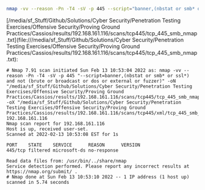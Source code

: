 ```bash
nmap -vv --reason -Pn -T4 -sV -p 445 --script="banner,(nbstat or smb* or ssl*) and not (brute or broadcast or dos or external or fuzzer)" -oN "/media/sf_Stuff/Github/Solutions/Cyber Security/Penetration Testing Exercises/Offensive Security/Proving Ground Practices/Cassios/results/192.168.161.116/scans/tcp445/tcp_445_smb_nmap.txt" -oX "/media/sf_Stuff/Github/Solutions/Cyber Security/Penetration Testing Exercises/Offensive Security/Proving Ground Practices/Cassios/results/192.168.161.116/scans/tcp445/xml/tcp_445_smb_nmap.xml" 192.168.161.116
```

[/media/sf_Stuff/Github/Solutions/Cyber Security/Penetration Testing Exercises/Offensive Security/Proving Ground Practices/Cassios/results/192.168.161.116/scans/tcp445/tcp_445_smb_nmap.txt](file:///media/sf_Stuff/Github/Solutions/Cyber Security/Penetration Testing Exercises/Offensive Security/Proving Ground Practices/Cassios/results/192.168.161.116/scans/tcp445/tcp_445_smb_nmap.txt):

```
# Nmap 7.91 scan initiated Sun Feb 13 10:53:04 2022 as: nmap -vv --reason -Pn -T4 -sV -p 445 "--script=banner,(nbstat or smb* or ssl*) and not (brute or broadcast or dos or external or fuzzer)" -oN "/media/sf_Stuff/Github/Solutions/Cyber Security/Penetration Testing Exercises/Offensive Security/Proving Ground Practices/Cassios/results/192.168.161.116/scans/tcp445/tcp_445_smb_nmap.txt" -oX "/media/sf_Stuff/Github/Solutions/Cyber Security/Penetration Testing Exercises/Offensive Security/Proving Ground Practices/Cassios/results/192.168.161.116/scans/tcp445/xml/tcp_445_smb_nmap.xml" 192.168.161.116
Nmap scan report for 192.168.161.116
Host is up, received user-set.
Scanned at 2022-02-13 10:53:08 EST for 1s

PORT    STATE    SERVICE      REASON      VERSION
445/tcp filtered microsoft-ds no-response

Read data files from: /usr/bin/../share/nmap
Service detection performed. Please report any incorrect results at https://nmap.org/submit/ .
# Nmap done at Sun Feb 13 10:53:10 2022 -- 1 IP address (1 host up) scanned in 5.74 seconds

```
